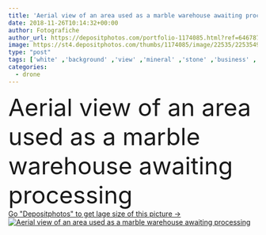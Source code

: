 ```yaml
---
title: 'Aerial view of an area used as a marble warehouse awaiting processing'
date: 2018-11-26T10:14:32+00:00
author: Fotografiche
author_url: https://depositphotos.com/portfolio-1174085.html?ref=64678756
image: https://st4.depositphotos.com/thumbs/1174085/image/22535/225354930/api_thumb_450.jpg?forcejpeg=true
type: "post"
tags: ['white' ,'background' ,'view' ,'mineral' ,'stone' ,'business' ,'nature' ,'industrial' ,'landscape' ,'industry' ,'work' ,'rock' ,'site' ,'block' ,'machinery' ,'marble' ,'excavation' ,'excavator' ,'depot' ,'extraction' ,'quarry' ,'carrara' ,'drone' ,'aerial view' ]
categories: 
  - drone
---
```

<div aling="center">
            <font size="60"> Aerial view of an area used as a marble warehouse awaiting processing</font>   
</div>
<div>
    <a href='https://st4.depositphotos.com/thumbs/1174085/image/22535/225354930/api_thumb_450.jpg?forcejpeg=true?ref=64678756' target=_blank > Go "Depositphotos" to get lage size of this picture ->
        <img href='https://st4.depositphotos.com/thumbs/1174085/image/22535/225354930/api_thumb_450.jpg?forcejpeg=true?ref=64678756' src='https://st4.depositphotos.com/1174085/22535/i/950/depositphotos_225354930-stock-photo-aerial-view-area-used-marble.jpg?forcejpeg=true' alt='Aerial view of an area used as a marble warehouse awaiting processing' >
    </a>
</div>

